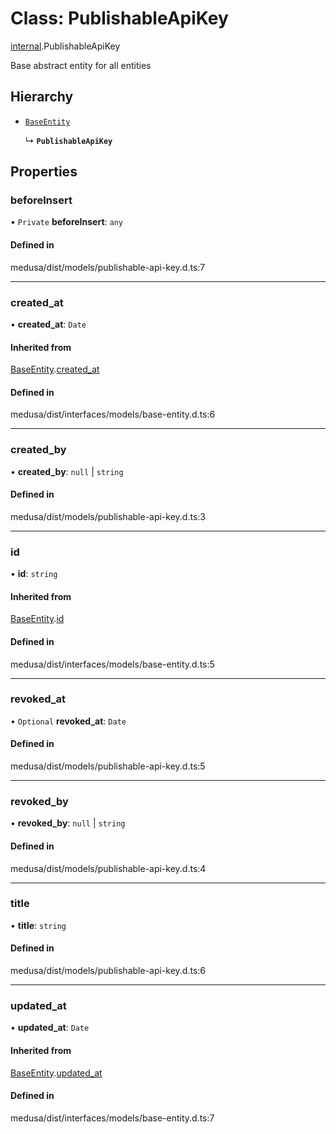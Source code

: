 # Class: PublishableApiKey

[internal](../modules/internal-21.md).PublishableApiKey

Base abstract entity for all entities

## Hierarchy

- [`BaseEntity`](internal.BaseEntity.md)

  ↳ **`PublishableApiKey`**

## Properties

### beforeInsert

• `Private` **beforeInsert**: `any`

#### Defined in

medusa/dist/models/publishable-api-key.d.ts:7

___

### created\_at

• **created\_at**: `Date`

#### Inherited from

[BaseEntity](internal.BaseEntity.md).[created_at](internal.BaseEntity.md#created_at)

#### Defined in

medusa/dist/interfaces/models/base-entity.d.ts:6

___

### created\_by

• **created\_by**: ``null`` \| `string`

#### Defined in

medusa/dist/models/publishable-api-key.d.ts:3

___

### id

• **id**: `string`

#### Inherited from

[BaseEntity](internal.BaseEntity.md).[id](internal.BaseEntity.md#id)

#### Defined in

medusa/dist/interfaces/models/base-entity.d.ts:5

___

### revoked\_at

• `Optional` **revoked\_at**: `Date`

#### Defined in

medusa/dist/models/publishable-api-key.d.ts:5

___

### revoked\_by

• **revoked\_by**: ``null`` \| `string`

#### Defined in

medusa/dist/models/publishable-api-key.d.ts:4

___

### title

• **title**: `string`

#### Defined in

medusa/dist/models/publishable-api-key.d.ts:6

___

### updated\_at

• **updated\_at**: `Date`

#### Inherited from

[BaseEntity](internal.BaseEntity.md).[updated_at](internal.BaseEntity.md#updated_at)

#### Defined in

medusa/dist/interfaces/models/base-entity.d.ts:7
